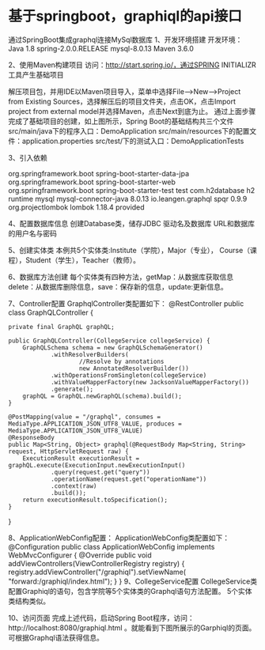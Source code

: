 # 基于springboot，graphiql的api接口
通过SpringBoot集成graphql连接MySql数据库
1、开发环境搭建
开发环境：
Java 1.8
spring-2.0.0.RELEASE
mysql-8.0.13
Maven 3.6.0

2、使用Maven构建项目
访问：http://start.spring.io/，通过SPRING INITIALIZR工具产生基础项目

解压项目包，并用IDE以Maven项目导入，菜单中选择File–>New–>Project from Existing Sources，选择解压后的项目文件夹，点击OK，点击Import project from external model并选择Maven，点击Next到底为止。
通过上面步骤完成了基础项目的创建，如上图所示，Spring Boot的基础结构共三个文件
src/main/java下的程序入口：DemoApplication
src/main/resources下的配置文件：application.properties
src/test/下的测试入口：DemoApplicationTests

3、引入依赖
  <!--SpringBoot依赖-->
<dependency>
    <groupId>org.springframework.boot</groupId>
    <artifactId>spring-boot-starter-data-jpa</artifactId>
</dependency>
<dependency>
    <groupId>org.springframework.boot</groupId>
    <artifactId>spring-boot-starter-web</artifactId>
</dependency>
<dependency>
    <groupId>org.springframework.boot</groupId>
    <artifactId>spring-boot-starter-test</artifactId>
    <scope>test</scope>
</dependency>
<!--H2数据库依赖-->
<dependency>
    <groupId>com.h2database</groupId>
    <artifactId>h2</artifactId>
    <scope>runtime</scope>
</dependency>
<!--MySQL数据库依赖-->
<dependency>
    <groupId>mysql</groupId>
    <artifactId>mysql-connector-java</artifactId>
    <version>8.0.13</version>
</dependency>
<!--Graphql依赖-->
<dependency>
    <groupId>io.leangen.graphql</groupId>
    <artifactId>spqr</artifactId>
    <version>0.9.9</version>
</dependency>
<!--lombok依赖-->
<dependency>
    <groupId>org.projectlombok</groupId>
    <artifactId>lombok</artifactId>
    <version>1.18.4</version>
    <scope>provided</scope>
</dependency>

4、配置数据库信息
创建Database类，储存JDBC 驱动名及数据库 URL和数据库的用户名与密码


5、创建实体类
本例共5个实体类:Institute（学院），Major（专业），	Course（课程），Student（学生），Teacher（教师）。

6、数据库方法创建
每个实体类有四种方法，getMap：从数据库获取信息delete：从数据库删除信息，save：保存新的信息，update:更新信息。

7、Controller配置
GraphqlController类配置如下：
@RestController
public class GraphQLController {

    private final GraphQL graphQL;

    public GraphQLController(CollegeService collegeService) {
        GraphQLSchema schema = new GraphQLSchemaGenerator()
                .withResolverBuilders(
                        //Resolve by annotations
                        new AnnotatedResolverBuilder())
                .withOperationsFromSingleton(collegeService)
                .withValueMapperFactory(new JacksonValueMapperFactory())
                .generate();
        graphQL = GraphQL.newGraphQL(schema).build();
    }

    @PostMapping(value = "/graphql", consumes = MediaType.APPLICATION_JSON_UTF8_VALUE, produces = MediaType.APPLICATION_JSON_UTF8_VALUE)
    @ResponseBody
    public Map<String, Object> graphql(@RequestBody Map<String, String> request, HttpServletRequest raw) {
        ExecutionResult executionResult = graphQL.execute(ExecutionInput.newExecutionInput()
                .query(request.get("query"))
                .operationName(request.get("operationName"))
                .context(raw)
                .build());
        return executionResult.toSpecification();
    }
}

8、ApplicationWebConfig配置：
ApplicationWebConfig类配置如下：
@Configuration
public class ApplicationWebConfig implements WebMvcConfigurer {
    @Override
    public void addViewControllers(ViewControllerRegistry registry) {
        registry.addViewController("/graphiql").setViewName(
                "forward:/graphiql/index.html");
    }
}
9、CollegeService配置
CollegeService类配置Graphiql的语句，包含学院等5个实体类的Graphql语句方法配置。
5个实体类结构类似。


10、访问页面
完成上述代码，启动Spring Boot程序，访问：http://localhost:8080/graphiql.html
。就能看到下图所展示的Garphiql的页面。可根据Graphql语法获得信息。
